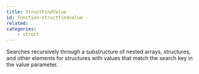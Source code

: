 ```yaml
---
title: StructFindValue
id: function-structfindvalue
related:
categories:
    - struct
---
```


Searches recursively through a substructure of nested arrays,
structures, and other elements for structures with values that
match the search key in the value parameter.